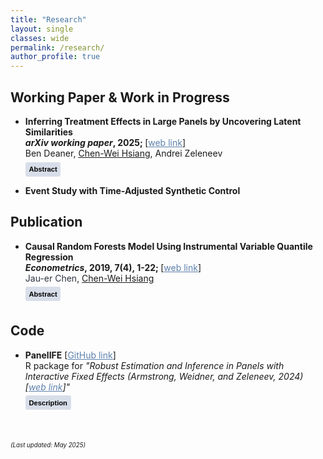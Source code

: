 ```yaml
---
title: "Research"
layout: single
classes: wide
permalink: /research/
author_profile: true
---
```


<html>
<head>
<style>
.collapsible {padding: 0.5em; background-color: #D8DEE9; border: none; border-radius: 0.3em; text-align: left; font-size: 0.8em; font-weight: bold; margin: 0.5em 0; position: relative; left: 0em;}
.content {padding: 0 0.4em; max-height: 0; overflow: hidden; transition: max-height 0.2s ease-out; background-color: transparent; font-size: 0.8em; margin-bottom: 0.75em; position: relative; left: 0em;}
</style>
</head>

<!-- -------------------------------------- -->

<body>

<h2>Working Paper & Work in Progress</h2>

<ul>
<li>
<strong>Inferring Treatment Effects in Large Panels by Uncovering Latent Similarities</strong><br/>
<strong><em>arXiv working paper</em>, 2025; </strong>[<a href="https://arxiv.org/abs/2503.20769/" style="color: #5E81AC;">web link</a>]<br/>
<a href="https://bendeaner.wordpress.com/" style="color: currentColor; text-decoration: none;">Ben Deaner</a>, <ins>Chen-Wei Hsiang</ins>, <a href="https://www.azeleneev.com/" style="color: unset; text-decoration: none;">Andrei Zeleneev</a><br/>
<button class="collapsible">Abstract</button>
<div class="content">
The presence of unobserved confounders is one of the main challenges in identifying treatment effects. In this paper, we propose a new approach to causal inference using panel data with large N and T. Our approach imputes the untreated potential outcomes for treated units using the outcomes for untreated individuals with similar values of the latent confounders. In order to find units with similar latent characteristics, we utilize long pre-treatment histories of the  outcomes. Our analysis is based on a nonparametric, nonlinear, and nonseparable factor model for untreated potential outcomes and treatments. The model satisfies minimal smoothness requirements. We impute both missing counterfactual outcomes and propensity scores using kernel smoothing based on the constructed measure of latent similarity between units, and demonstrate that our estimates can achieve the optimal nonparametric rate of convergence up to log terms. Using these estimates, we construct a doubly robust estimator of the period-specifc average treatment effect on the treated (ATT), and provide conditions, under which this estimator is root-N-consistent, and asymptotically normal and unbiased. Our simulation study demonstrates that our method provides accurate inference for a wide range of data generating processes.
</div>
</li>
<li>
<strong>Event Study with Time-Adjusted Synthetic Control</strong>
</li>
</ul>

<!-- -------------------------------------- -->

<h2>Publication</h2>

<ul>
<li>
<strong>Causal Random Forests Model Using Instrumental Variable Quantile Regression</strong><br/>
<strong><em>Econometrics</em>, 2019, 7(4), 1-22; </strong>[<a href="https://doi.org/10.3390/econometrics7040049" style="color: #5E81AC;">web link</a>]<br/>
<a href="https://jauerblog.wordpress.com/cv_en/" style="color: #2E3440; text-decoration: none;">Jau-er Chen</a>, <ins>Chen-Wei Hsiang</ins><br/>
<button class="collapsible">Abstract</button>
<div class="content">
We propose an econometric procedure based mainly on the generalized random forests method. Not only does this process estimate the quantile treatment effect nonparametrically, but our procedure yields a measure of variable importance in terms of heterogeneity among control variables. We also apply the proposed procedure to reinvestigate the distributional effect of 401(k) participation on net financial assets, and the quantile earnings effect of participating in a job training program.
</div>
</li>
</ul>

<!-- -------------------------------------- -->

<h2>Code</h2>

<ul>
<li>
<strong>PanelIFE</strong> [<a href="https://github.com/chenweihsiang/PanelIFE" style="color: #5E81AC;">GitHub link</a>]<br/>
R package for <em>"Robust Estimation and Inference in Panels with Interactive Fixed Effects (Armstrong, Weidner, and Zeleneev, 2024) [<a href="https://arxiv.org/abs/2210.06639" style="color: #5E81AC;">web link</a>]"</em><br/>
<button class="collapsible">Description</button>
<div class="content">
PanelIFE implements the estimation and inference procedure for panel data with interactive fixed effects. This package provides two different method for estimation: one is the commonly used linear panel data model estimation procedure, and another one is the bias-aware estimation procedure that allows weak factors.
</div>
</li>
</ul>

<!-- -------------------------------------- -->

<script>var coll = document.getElementsByClassName("collapsible"); var i; for (i = 0; i < coll.length; i++) { coll[i].addEventListener("click", function() { this.classList.toggle("active"); var content = this.nextElementSibling; if (content.style.maxHeight){ content.style.maxHeight = null; } else { content.style.maxHeight = content.scrollHeight + "px"; } }); }</script>
</body>
</html>





<br/>



<sub><sup>*(Last updated: May 2025)*</sup></sub>
